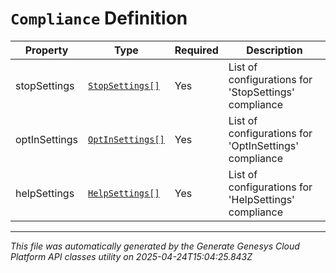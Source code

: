 # `Compliance` Definition

| Property | Type | Required | Description |
|----------|------|----------|-------------|
| stopSettings | [`StopSettings[]`](stopsettings-definition.md) | Yes | List of configurations for 'StopSettings' compliance |
| optInSettings | [`OptInSettings[]`](optinsettings-definition.md) | Yes | List of configurations for 'OptInSettings' compliance |
| helpSettings | [`HelpSettings[]`](helpsettings-definition.md) | Yes | List of configurations for 'HelpSettings' compliance |

---

*This file was automatically generated by the Generate Genesys Cloud Platform API classes utility on 2025-04-24T15:04:25.843Z*